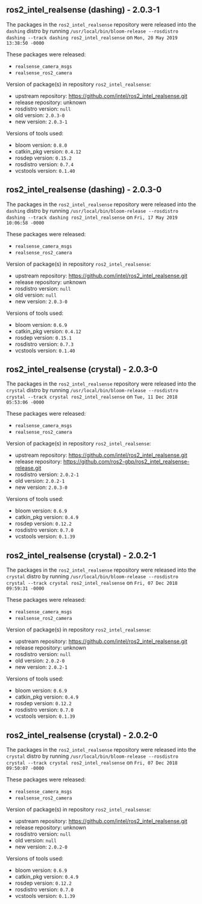 ## ros2_intel_realsense (dashing) - 2.0.3-1

The packages in the `ros2_intel_realsense` repository were released into the `dashing` distro by running `/usr/local/bin/bloom-release --rosdistro dashing --track dashing ros2_intel_realsense` on `Mon, 20 May 2019 13:38:50 -0000`

These packages were released:
- `realsense_camera_msgs`
- `realsense_ros2_camera`

Version of package(s) in repository `ros2_intel_realsense`:

- upstream repository: https://github.com/intel/ros2_intel_realsense.git
- release repository: unknown
- rosdistro version: `null`
- old version: `2.0.3-0`
- new version: `2.0.3-1`

Versions of tools used:

- bloom version: `0.8.0`
- catkin_pkg version: `0.4.12`
- rosdep version: `0.15.2`
- rosdistro version: `0.7.4`
- vcstools version: `0.1.40`


## ros2_intel_realsense (dashing) - 2.0.3-0

The packages in the `ros2_intel_realsense` repository were released into the `dashing` distro by running `/usr/local/bin/bloom-release --rosdistro dashing --track dashing ros2_intel_realsense` on `Fri, 17 May 2019 10:06:58 -0000`

These packages were released:
- `realsense_camera_msgs`
- `realsense_ros2_camera`

Version of package(s) in repository `ros2_intel_realsense`:

- upstream repository: https://github.com/intel/ros2_intel_realsense.git
- release repository: unknown
- rosdistro version: `null`
- old version: `null`
- new version: `2.0.3-0`

Versions of tools used:

- bloom version: `0.6.9`
- catkin_pkg version: `0.4.12`
- rosdep version: `0.15.1`
- rosdistro version: `0.7.3`
- vcstools version: `0.1.40`


## ros2_intel_realsense (crystal) - 2.0.3-0

The packages in the `ros2_intel_realsense` repository were released into the `crystal` distro by running `/usr/local/bin/bloom-release --rosdistro crystal --track crystal ros2_intel_realsense` on `Tue, 11 Dec 2018 05:53:06 -0000`

These packages were released:
- `realsense_camera_msgs`
- `realsense_ros2_camera`

Version of package(s) in repository `ros2_intel_realsense`:

- upstream repository: https://github.com/intel/ros2_intel_realsense.git
- release repository: https://github.com/ros2-gbp/ros2_intel_realsense-release.git
- rosdistro version: `2.0.2-1`
- old version: `2.0.2-1`
- new version: `2.0.3-0`

Versions of tools used:

- bloom version: `0.6.9`
- catkin_pkg version: `0.4.9`
- rosdep version: `0.12.2`
- rosdistro version: `0.7.0`
- vcstools version: `0.1.39`


## ros2_intel_realsense (crystal) - 2.0.2-1

The packages in the `ros2_intel_realsense` repository were released into the `crystal` distro by running `/usr/local/bin/bloom-release --rosdistro crystal --track crystal ros2_intel_realsense` on `Fri, 07 Dec 2018 09:59:31 -0000`

These packages were released:
- `realsense_camera_msgs`
- `realsense_ros2_camera`

Version of package(s) in repository `ros2_intel_realsense`:

- upstream repository: https://github.com/intel/ros2_intel_realsense.git
- release repository: unknown
- rosdistro version: `null`
- old version: `2.0.2-0`
- new version: `2.0.2-1`

Versions of tools used:

- bloom version: `0.6.9`
- catkin_pkg version: `0.4.9`
- rosdep version: `0.12.2`
- rosdistro version: `0.7.0`
- vcstools version: `0.1.39`


## ros2_intel_realsense (crystal) - 2.0.2-0

The packages in the `ros2_intel_realsense` repository were released into the `crystal` distro by running `/usr/local/bin/bloom-release --rosdistro crystal --track crystal ros2_intel_realsense` on `Fri, 07 Dec 2018 09:50:07 -0000`

These packages were released:
- `realsense_camera_msgs`
- `realsense_ros2_camera`

Version of package(s) in repository `ros2_intel_realsense`:

- upstream repository: https://github.com/intel/ros2_intel_realsense.git
- release repository: unknown
- rosdistro version: `null`
- old version: `null`
- new version: `2.0.2-0`

Versions of tools used:

- bloom version: `0.6.9`
- catkin_pkg version: `0.4.9`
- rosdep version: `0.12.2`
- rosdistro version: `0.7.0`
- vcstools version: `0.1.39`


